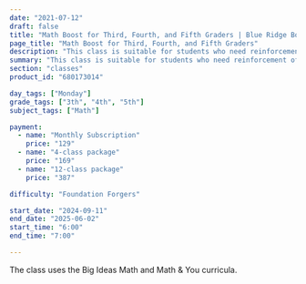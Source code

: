```yaml
---
date: "2021-07-12"
draft: false
title: "Math Boost for Third, Fourth, and Fifth Graders | Blue Ridge Boost"
page_title: "Math Boost for Third, Fourth, and Fifth Graders"
description: "This class is suitable for students who need reinforcement of classroom concepts though extra practice with typical grade-level problems."
summary: "This class is suitable for students who need reinforcement of classroom concepts though extra practice with typical grade-level problems."
section: "classes"
product_id: "680173014"

day_tags: ["Monday"]
grade_tags: ["3th", "4th", "5th"]
subject_tags: ["Math"]

payment:
  - name: "Monthly Subscription"
    price: "129"
  - name: "4-class package"
    price: "169"
  - name: "12-class package"
    price: "387"

difficulty: "Foundation Forgers"

start_date: "2024-09-11"
end_date: "2025-06-02"
start_time: "6:00"
end_time: "7:00"

---
```


The class uses the Big Ideas Math and Math & You curricula.